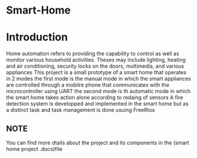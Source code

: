 # Smart-Home
# Introduction
Home automation refers to providing the capability to control as well as monitor various household activities. Theses may include lighting, heating and air conditioning, security locks on the doors, multimedia, and various appliances
This project is a small prototype of a smart home that operates in 2 modes 
the first mode is the manual mode in which the smart appliances are controlled through a mobilre phone that communicates with the microcontroller using UART
the second mode is th automatic mode in which the smart home takes action alone according to redaing of sensors
A fire detection system is developped and implemented in the smart home but as a distinct task and task management is done usuing FreeRtos
## NOTE
You can find more dtails about the project and its components in the (smart home project .docs)file
